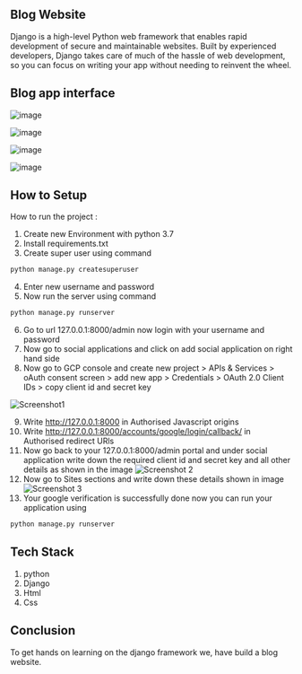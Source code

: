 ## Blog Website
Django is a high-level Python web framework that enables rapid development of secure and maintainable websites. 
Built by experienced developers, Django takes care of much of the hassle of web development, 
so you can focus on writing your app without needing to reinvent the wheel.

## Blog app interface
![image](https://user-images.githubusercontent.com/40850370/187646882-e20c3ae0-09c7-46b3-be22-dc362dddbe24.png)

![image](https://user-images.githubusercontent.com/40850370/187647376-d11d2bdc-80c9-43a0-aca5-cb49b74c1960.png)

![image](https://user-images.githubusercontent.com/40850370/187647542-19278b4e-339b-41f5-b570-dbaa3ca107d9.png)

![image](https://user-images.githubusercontent.com/40850370/187646581-a9c66093-4a39-4c62-936c-a9d9d55505ff.png)

## How to Setup 
How to run the project :

1. Create new Environment with python 3.7 
2. Install requirements.txt
3. Create super user using command
  
```python
python manage.py createsuperuser
```    
4. Enter new username and password 
5. Now run the server using command 
```python
python manage.py runserver
```    
6. Go to url 127.0.0.1:8000/admin now login with your username and password
7. Now go to social applications and click on add social application on right hand side 
8. Now go to GCP console and create new project > APIs & Services > oAuth consent screen > add new app > Credentials > OAuth 2.0 Client IDs > copy client id and secret key 

![Screenshot1](https://user-images.githubusercontent.com/31993185/162887474-0a17fe19-1e90-4d5b-8d3e-b0b64e95fb6e.png)

9. Write http://127.0.0.1:8000 in Authorised Javascript origins 
10. Write http://127.0.0.1:8000/accounts/google/login/callback/ in Authorised redirect URls
11. Now go back to your 127.0.0.1:8000/admin portal and under social application write down the required client id and secret key and all other details as shown in the image 
![Screenshot 2](https://user-images.githubusercontent.com/31993185/162888206-0ddf462d-98b7-432b-bf98-75b1ea1f6836.png)
12. Now go to Sites sections and write down these details shown in image 
![Screenshot 3](https://user-images.githubusercontent.com/31993185/162888415-390a7be7-1207-4b8b-9fc3-76311a663e2b.png)
13. Your google verification is successfully done now you can run your application using 
```python
python manage.py runserver
```
## Tech Stack 
1. python 
2. Django 
3. Html 
4. Css

## Conclusion 
To get hands on learning on the django framework we, have build a blog website. 